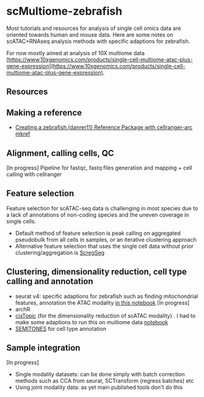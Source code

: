 # scMultiome-zebrafish
Most tutorials and resources for analysis of single cell omics data are oriented towards human and mouse data. Here are some notes on scATAC+RNAseq analysis methods with specific adaptions for zebrafish.

For now mostly aimed at analysis of 10X multiome data [https://www.10xgenomics.com/products/single-cell-multiome-atac-plus-gene-expression](https://www.10xgenomics.com/products/single-cell-multiome-atac-plus-gene-expression). 

## Resources


## Making a reference 

* [Creating a zebrafish (danrer11) Reference Package with cellranger-arc mkref](notebooks/cellranger-arc-mkref.md)

## Alignment, calling cells, QC
[In progress] Pipeline for fastqc, fastq files generation and mapping + cell calling with cellranger


## Feature selection
Feature selection for scATAC-seq data is challenging in most species due to a lack of annotations of non-coding species and the uneven coverage in single cells.
* Default method of feature selection is peak calling on aggregated pseudobulk from all cells in samples, or an iterative clustering approach
* Alternative feature selection that uses the single cell data without prior clustering/aggregation is [ScregSeg](https://github.com/BIMSBbioinfo/scregseg)

## Clustering, dimensionality reduction, cell type calling and annotation
* seurat v4: specific adaptions for zebrafish such as finding mitochondrial features, annotation the ATAC modality [in this notebook](notebooks/Seuratv4_zebrafish_notebook.ipynb)
[In progress]
* archR
* [cisTopic](http://htmlpreview.github.io/?https://github.com/aertslab/cisTopic/blob/master/vignettes/10X_workflow.html) (for the dimensionality reduction of scATAC modality) . I had to make some adaptions to run this on multiome data [notebook](notebooks/cisTopic_multiome_ATAC_adaptions.ipynb)
* [SEMITONES](https://github.com/ohlerlab/SEMITONES) for cell type annotation

## Sample integration
[In progress]
* Single modality datasets: can be done simply with batch correction methods such as CCA from seurat, SCTransform (regress batches) etc
* Using joint modality data: as yet main published tools don't do this

